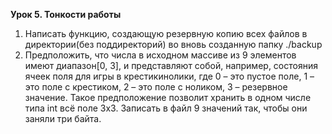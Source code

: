 **Урок 5. Тонкости работы**
1. Написать функцию, создающую резервную копию всех файлов в директории(без поддиректорий) во вновь 
созданную папку ./backup
2. Предположить, что числа в исходном массиве из 9 элементов имеют диапазон[0, 3], и 
представляют собой, например, состояния ячеек поля для игры в крестикинолики, где 0 – это пустое поле, 
1 – это поле с крестиком, 2 – это поле с ноликом, 3 – резервное значение. 
Такое предположение позволит хранить в одном числе типа int всё поле 3х3. Записать в файл 9 значений 
так, чтобы они заняли три байта.